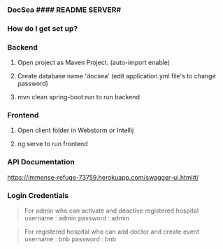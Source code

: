 ### DocSea #### README  SERVER#

### How do I get set up? ###

### Backend ###

1. Open project as Maven Project. (auto-import enable)

2. Create database name 'docsea'  (edit application.yml file's to change password)
				
3. mvn clean spring-boot:run to run backend
        

### Frontend ###
1. Open client folder in Webstorm or Intellij

2. ng serve to run frontend 


### API Documentation ###
https://immense-refuge-73759.herokuapp.com/swagger-ui.html#/


### Login Credentials 
> For admin who can activate and deactive registered hospital
username : admin
password : admin

> For registered hospital who can add doctor and create event 
username : bnb
password : bnb
